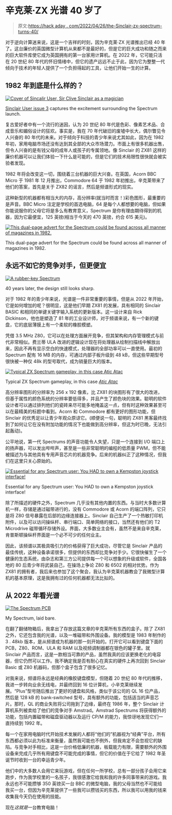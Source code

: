 # 辛克莱·ZX 光谱 40 岁了

> 原文:[https://hack aday . com/2022/04/26/the-Sinclair-zx-spectrum-turns-40/](https://hackaday.com/2022/04/26/the-sinclair-zx-spectrum-turns-40/)

对于逆向计算迷来说，这是一个吉祥的时刻，因为辛克莱·ZX 光谱推出已经 40 年了。这台廉价的英国微型计算机从来都不是最好的，但是它的巨大成功和随之而来的巨大软件库使它成为英国拥有的第一台家用计算机。在 2022 年，它可能只活在 20 世纪 80 年代的怀旧情绪中，但它的遗产远远不止于此，因为它为整整一代倾向于技术的年轻人提供了一个负担得起的工具，让他们开始一生的计算。

## 1982 年到底是什么样的？

[![Cover of Sincalir User, Sir Clive Sinclair as a magician](../Images/3bf09255ca778df9b38183fbf5d251fa.png)](https://hackaday.com/wp-content/uploads/2022/04/Sinclair-user-launch.jpg)

[Sinclair User issue 3](https://archive.org/details/Sinclair_User_003/mode/2up) captures the excitement surrounding the Spectrum launch.

复古爱好者中有一个流行的迷因，认为 20 世纪 80 年代是色彩、像素艺术品、合成音乐和媚俗设计的狂欢。事实是，我在 70 年代破旧的废墟中长大，偶尔瞥见令人兴奋的 80 年代的未来。对于倾向于科技的青少年来说尤其如此，因为在 1982 年初，家用电脑市场还没有达到其全部的大众市场潜力。市面上有很多机器出售，但令人兴奋的是有钱父母的成年人或孩子的专属领地。像 Sinclair 的 ZX81 这样的廉价机器可以让我们体验一下什么是可能的，但是它们的技术局限性很快就会被实验者发现。

1982 年将会改变这一切，围绕着三台机器的巨大兴奋。在英国，Acorn BBC Micro 于 1981 年 12 月推出，Commodore 64 于 1982 年初推出，辛克莱带来了他们的答案，首先是关于 ZX82 的谣言，然后是频谱形式的现实。

这种新型的机器都有相当大的内存，高分辨率(就当时而言！)彩色图形，最重要的是声音。BBC Micro 注定是学校的首选电脑，64 是每个人都想要的电脑，但如果你能说服你的父母它将是多么有教育意义，Spectrum 是你有理由期待得到的机器，因为它最便宜，125 英镑(相当于今天的 470 英镑，约合 615 美元)。

[![This dual-page advert for the Spectrum could be found across all manner of magazines in 1982.](../Images/4c4999fe8c87d0d823ab388c5b173dd2.png)](https://hackaday.com/wp-content/uploads/2022/04/spectrum-advert-1.jpg)

This dual-page advert for the Spectrum could be found across all manner of magazines in 1982.

## 永远不如它的竞争对手，但更便宜

[![A rubber-key Spectrum](../Images/77d9f7706bf674a3737486b76400ddaa.png)](https://hackaday.com/wp-content/uploads/2022/04/spectrum-on-desk.jpg)

40 years later, the design still looks sharp.

对于 1982 年的青少年来说，光谱是一件非常重要的事情，但是从 2022 年开始，它是如何增加的呢？很明显，这是他们早期 ZX81 的发展，具有相同的 Sinclair BASIC 和相同的单键关键字输入系统的更新版本。这一设计来自 Rick Dickinson，他也是塑造了 81 年的工业设计师，对于频谱来说，有一个新的键盘，它的底层薄膜上有一个柔软的橡胶模塑。

凭借 3.5 MHz Z80，它可以在处理方面展开竞争，但其架构和内存管理模式与前代非常相似。费兰蒂 ULA 改进的逻辑设计现在将处理器从绘制扫描线中解放出来，因此不再有显示空白的快速模式，处理器的全部功率可以一直使用。最初的 Spectrum 配有 16 MB 的内存，可通过内部子板升级到 48 kB，但这些早期型号很快被一种仅 48k 的型号取代，成为销量巨大的版本。

[![Typical ZX Spectrum gameplay, in this case Atic Atac](../Images/db08600599c26c85d8368acbb7108686.png)](https://hackaday.com/wp-content/uploads/2022/04/Atic_Atac_gameplay.png)

Typical ZX Spectrum gameplay, in this case *[Atic Atac](https://en.wikipedia.org/wiki/File:Atic_Atac_gameplay.png)*

高分辨率图形的分辨率为 256 x 192 像素，比 ZX81 的块图形有了很大的改进，但基于属性的颜色系统的分辨率要低得多，并且产生了颜色块的效果。聪明的软件设计者可以通过排列他们的瓷砖来尽可能多地掩盖这一点，但有时这种效果甚至可以在最精美的标题中看到。Acorn 和 Commodore 都有更好的图形功能，但 Sinclair 的优秀足以让青少年观众原谅它。(顺便说一句，聪明的 ZX81 黑客最终找到了如何让它在没有附加功能的情况下也能做到高分辨率，但这为时已晚，无法引起轰动)。

公平地说，第一代 Spectrums 的声音功能令人失望，只是一个连接到 I/O 端口上的扬声器，可以发出哔哔声，甚至是一些非常聪明的编程的低质量 PWM，但不能被描述为与其他具有专用声音芯片的机器竞争。后来的机器纠正了这种情况，但我们在这里只关心原始的。

[![Essential for any Spectrum user: You HAD to own a Kempston joystick interface!](../Images/a20e5b98fcb46d9a1dcaaebe5443a1aa.png)](https://hackaday.com/wp-content/uploads/2022/04/kempston-interface.jpg)

Essential for any Spectrum user: You HAD to own a Kempston joystick interface!

除了所描述的硬件之外，Spectrum 几乎没有其他内置的东西。与当时大多数计算机一样，存储是通过磁带进行的，没有 Commodore 或 Acorn 的端口阵列，它只是将 Z80 信号暴露在后部的边缘连接器上。Sinclair 自己生产了一个热敏打印机附件，以及可以访问操纵杆、串行端口、简单网络的接口，当然还有他们的 T2 Microdrive 磁带循环存储外设。界面，大多数业主会有，虽然不是来自辛克莱，肯普斯顿操纵杆界面是一个必不可少的任何业主。

因此，该频谱以其极具吸引力的价格获得了巨大成功，尽管它是 Sinclair 产品的最佳传统，这种设备承诺很多，但提供的东西却比竞争对手少。它很快催生了一个健康的生态系统，由杂志和第三方公司提供每一个可以想象的升级或软件，全国各地的 80 后青少年将武装自己，在操场上争论 Z80 和 6502 的相对优势。作为 ZX81 的拥有者，我后来也参加了这个聚会，我认为辛克莱机器教会了我微型计算机的基本原理，这是我拥有过的任何机器都无法比拟的。

## 从 2022 年看光谱

[![The Spectrum PCB](../Images/094e09da8f8352b3af07cab01a503a96.png)](https://hackaday.com/wp-content/uploads/2022/04/spectrum-internals.jpg)

My Spectrum, laid bare.

在翻了翻储物箱后，我拿出了存放这篇文章的辛克莱所有东西的盒子。除了 ZX81 之外，它还包含我的光谱，以及一堆磁带和外围设备。我的模型是 1983 年制作的 3 . 48kb 版本，是从频谱成为机器的那一刻开始的。打开它可以看到键盘下面的 PCB，Z80、ROM、ULA 和 RAM 以及视频调制器都在银色的罐子里。就 Sinclair 产品而言，这是一款相当可靠的产品，虽然我真的应该更换老化的电容器，但它仍然可以工作。我不确定我是否有耐心在真实的硬件上再次回到 Sinclair Basic 或 Z80 机器码，但那个盒子包含了很多记忆。

对我来说，频谱将永远是经典的橡胶键盘模型，但随着 20 世纪 80 年代的推移，我进一步转向业余无线电，并最终回到 16 位计算机，小辛克莱继续发展。“Plus”型号随后推出了更好的键盘和风格，类似于该公司的 QL 16 位产品，然后是 128 kB 的 bank-switched 型号，具有额外的功能，包括适当的声音芯片。那时，QL 的商业失败将公司拖到了边缘，最终在 1986 年，整个 Sinclair 计算机系列被卖给了他们的竞争对手 Amstrad。Amstrad Spectrums 将获得额外的功能，包括内置磁带和磁盘驱动器以及运行 CP/M 的能力，我惊讶地发现它们一直持续到 1992 年。

每一个在家用电脑时代开始技术发展的人都将“他们的”机器视为“经典”平台，所有东西都必须以此为标准来衡量，虽然我可能也不例外，但我肯定不会忽视它的缺陷。与竞争对手相比，这是一台价格低廉的机器，板载能力有限，需要额外的外围设备来完成几乎所有用键盘不可能完成的事情，但它的价值在于它给了 1982 年圣诞节时收到一台的幸运青少年。

他们中的大多数人会用它来玩游戏，但在任何一所学校，总有一部分孩子会用它来跑步，作为我学校里的一名孩子，我很感激它给我和我的许多同事带来的游戏。我永远也不可能攒够 350 英镑买一台 BBC 的微型电脑，我的父母当然也不可能给我买一台，但因为辛克莱提供了一些我可以攒钱买的东西，所以我可以用我的钱来收集我今天仍在使用的技能。

现在*这就是*一台教育电脑！